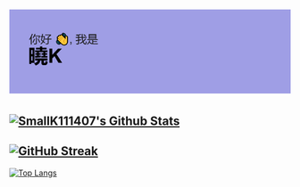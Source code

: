 # [![HeaderImage](./header.png)]([https://](https://github.com/SmallK111407))
## [![SmallK111407's Github Stats](https://github-readme-stats.vercel.app/api?username=SmallK111407&show_icons=true)](https://github.com/SmallK111407)
## [![GitHub Streak](https://github-readme-streak-stats.herokuapp.com/?user=SmallK111407)](https://git.io/streak-stats)
[![Top Langs](https://github-readme-stats.vercel.app/api/top-langs/?username=SmallK111407&hide=less)](https://github.com/SmallK111407)
